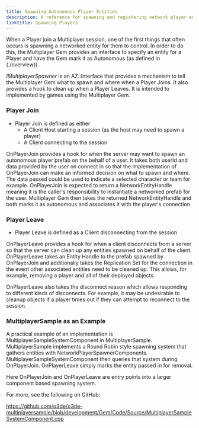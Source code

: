 ```yaml
---
title: Spawning Autonomous Player Entities
description: A reference for spawning and registering network player entities
linktitle: Spawning Players
---
```


When a Player join a Multiplayer session, one of the first things that often occurs is spawning a networked entity for them to control. In order to do this, the Multiplayer Gem provides an interface to specify an entity for a Player and have the Gem mark it as Autonomous (as defined in (./overview)).

*IMultiplayerSpawner* is an AZ::Interface<T> that provides a mechanism to tell the Multiplayer Gem what to spawn and where when a Player Joins. It also provides a hook to clean up when a Player Leaves. It is intended to implemented by games using the Multiplayer Gem. 

### Player Join

* Player Join is defined as either
    * A Client Host starting a session (as the host may need to spawn a player)
    * A Client connecting to the session

OnPlayerJoin provides a hook for when the server may want to spawn an autonomous player prefab on the behalf of a user. It takes both userId and data provided by the user on connect in so that the implementation of OnPlayerJoin can make an informed decision on what to spawn and where. The data passed could be used to indicate a selected character or team for example. OnPlayerJoin is expected to return a NetworkEntityHandle meaning it is the caller's responsibility to instantiate a networked prefab for the user. Multiplayer Gem then takes the returned NetworkEntityHandle and both marks it as autonomous and associates it with the player's connection.

### Player Leave

* Player Leave is defined as a Client disconnecting from the session

OnPlayerLeave provides a hook for when a client disconnects from a server so that the server can clean up any entities spawned on behalf of the client. OnPlayerLeave takes an Entity Handle to the prefab spawned by OnPlayerJoin and additionally takes the Replication Set for the connection in the event other associated entities need to be cleaned up. This allows, for example, removing a player and all of their deployed objects. 

OnPlayerLeave also takes the disconnect reason which allows responding to different kinds of disconnects. For example, it may be undesirable to cleanup objects if a player times out if they can attempt to reconnect to the session.

### MultiplayerSample as an Example

A practical example of an implementation is MultiplayerSampleSystemComponent in MultiplayerSample. MultiplayerSample implements a Round Robin style spawning system that gathers entities with NetworkPlayerSpawnerComponents. MultiplayerSampleSystemComponent then queries that system during OnPlayerJoin. OnPlayerLeave simply marks the entity passed in for removal. 

Here OnPlayerJoin and OnPlayerLeave are entry points into a larger component based spawning system.

For more, see the following on GitHub:

https://github.com/o3de/o3de-multiplayersample/blob/development/Gem/Code/Source/MultiplayerSampleSystemComponent.cpp